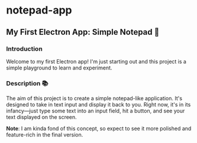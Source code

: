# notepad-app
## My First Electron App: Simple Notepad 📝

### Introduction
Welcome to my first Electron app! I'm just starting out and this project is a simple playground to learn and experiment.

### Description 📚
The aim of this project is to create a simple notepad-like application. It's designed to take in text input and display it back to you. Right now, it's in its infancy—just type some text into an input field, hit a button, and see your text displayed on the screen.

**Note**: I am kinda fond of this concept, so expect to see it more polished and feature-rich in the final version.
